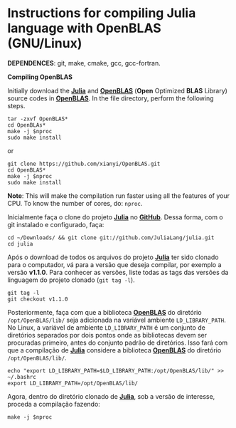 # Instructions for compiling Julia language with OpenBLAS (GNU/Linux)

**DEPENDENCES**: git, make, cmake, gcc, gcc-fortran.

**Compiling OpenBLAS**

Initially download the [**Julia**](https://julialang.org/) and [**OpenBLAS**](https://www.openblas.net/) (**Open** Optimized **BLAS** Library) source codes in [**OpenBLAS**](https://www.openblas.net/). In the file directory, perform the following steps.
```
tar -zxvf OpenBLAS*
cd OpenBLAs*
make -j $nproc
sudo make install
```
or

```
git clone https://github.com/xianyi/OpenBLAS.git
cd OpenBLAS*
make -j $nproc
sudo make install
```
**Note**: This will make the compilation run faster using all the features of your CPU. To know the number of cores, do: ```nproc```.

Inicialmente faça o clone do projeto [**Julia**](https://julialang.org/) no [**GitHub**](https://github.com/JuliaLang). Dessa forma, com o git instalado e configurado, faça:

```
cd ~/Downloads/ && git clone git://github.com/JuliaLang/julia.git
cd julia
```

Após o download de todos os arquivos do projeto [**Julia**](https://julialang.org/) ter sido clonado para o computador, vá para a versão que deseja compilar, por exemplo a versão **v1.1.0**. Para conhecer as versões, liste todas as tags das versões da linguagem do projeto clonado (`git tag -l`). 

```
git tag -l
git checkout v1.1.0
```

Posteriormente, faça com que a biblioteca [**OpenBLAS**](https://www.openblas.net/) do diretório `/opt/OpenBLAS/lib/` seja adicionada na variável ambiente  `LD_LIBRARY_PATH`.  No Linux, a variável de ambiente `LD_LIBRARY_PATH` é um conjunto de diretórios separados por dois pontos onde as bibliotecas devem ser procuradas primeiro, antes do conjunto padrão de diretórios. Isso fará com que a compilação de [**Julia**](https://julialang.org/) considere a biblioteca [**OpenBLAS**](https://www.openblas.net/) do diretório `/opt/OpenBLAS/lib/`.

```
echo "export LD_LIBRARY_PATH=$LD_LIBRARY_PATH:/opt/OpenBLAS/lib/" >> ~/.bashrc
export LD_LIBRARY_PATH=/opt/OpenBLAS/lib/
```
Agora, dentro do diretório clonado de [**Julia**](https://julialang.org/), sob a versão de interesse, proceda a compilação fazendo:

```
make -j $nproc
```
